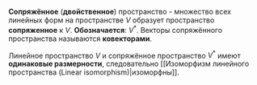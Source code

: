 **Сопряжённое** (**двойственное**) пространство - множество всех линейных форм на пространстве $V$ образует пространство **сопряженное** к $V$. **Обозначается**: $V^*$. Векторы сопряжённого пространства называются **ковекторами**.

Линейное пространство $V$ и сопряжённое пространство $V^*$ имеют **одинаковые размерности**, следовательно [[Изоморфизм линейного пространства (Linear isomorphism)|изоморфны]].